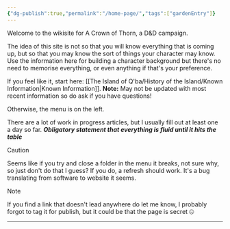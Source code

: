 ```yaml
---
{"dg-publish":true,"permalink":"/home-page/","tags":["gardenEntry"]}
---
```


Welcome to the wikisite for A Crown of Thorn, a D&D campaign.

The idea of this site is not so that you will know everything that is coming up, but so that you may know the sort of things your character may know. Use the information here for building a character background but there's no need to memorise everything, or even anything if that's your preference.

If you feel like it, start here: [[The Island of Q'ba/History of the Island/Known Information\|Known Information]]. **Note:** May not be updated with most recent information so do ask if you have questions!

Otherwise, the menu is on the left.

There are a lot of work in progress articles, but I usually fill out at least one a day so far. 
***Obligatory statement that everything is fluid until it hits the table***


>[!Caution] 
>Seems like if you try and close a folder in the menu it breaks, not sure why, so just don't do that I guess? If you do, a refresh should work. It's a bug translating from software to website it seems.

>[!note]
>If you find a link that doesn't lead anywhere do let me know, I probably forgot to tag it for publish, but it could be that the page is secret 🤐














---
